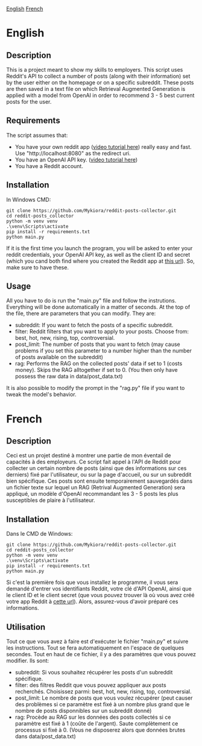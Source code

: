 [English](#english)
[French](#french)

# English

## Description
This is a project meant to show my skills to employers. This script uses Reddit's API to collect a number of posts (along with their information) set by the user either on the homepage or on a specific subreddit. These posts are then saved in a text file on which Retrieval Augmented Generation is applied with a model from OpenAI in order to recommend 3 - 5 best current posts for the user.

## Requirements
The script assumes that:
- You have your own reddit app ([video tutorial here](https://youtu.be/KmFKO1dp_vQ?si=yIzYlWqkx8KAmurQ)) really easy and fast. Use "http://localhost:8080" as the redirect uri.
- You have an OpenAI API key. ([video tutorial here](https://youtu.be/gBSh9JI28UQ?si=BAWFhPr3-s-0ZaH-))
- You have a Reddit account.

## Installation
In Windows CMD:

```console
git clone https://github.com/Mykiora/reddit-posts-collector.git
cd reddit-posts_collector
python -m venv venv
.\venv\Scripts\activate
pip install -r requirements.txt
python main.py
```

If it is the first time you launch the program, you will be asked to enter your reddit credentials, your OpenAI API key, as well as the client ID and secret (which you cand both find where you created the Reddit app at [this url](https://reddit.com/prefs/apps)). So, make sure to have these.

## Usage
All you have to do is run the "main.py" file and follow the instrutions. Everything will be done automatically in a matter of seconds. At the top of the file, there are parameters that you can modify. They are:

- subreddit: If you want to fetch the posts of a specific subreddit.
- filter: Reddit filters that you want to apply to your posts. Choose from: best, hot, new, rising, top, controversial.
- post_limit: The number of posts that you want to fetch (may cause problems if you set this parameter to a number higher than the number of posts available on the subreddit)
- rag: Performs the RAG on the collected posts' data if set to 1 (costs money). Skips the RAG alltogether if set to 0. (You then only have possess the raw data in data/post_data.txt)

 It is also possible to modify the prompt in the "rag.py" file if you want to tweak the model's behavior.

# French

## Description
Ceci est un projet destiné à montrer une partie de mon éventail de capacités à des employeurs. Ce script fait appel à l'API de Reddit pour collecter un certain nombre de posts (ainsi que des informations sur ces derniers) fixé par l'utilisateur, ou sur la page d'accueil, ou sur un subreddit bien spécifique. Ces posts sont ensuite temporairement sauvegardés dans un fichier texte sur lequel un RAG (Retrival Augmented Generation) sera appliqué, un modèle d'OpenAI recommandant les 3 - 5 posts les plus susceptibles de plaire à l'utilisateur.

## Installation
Dans le CMD de Windows:

```console
git clone https://github.com/Mykiora/reddit-posts-collector.git
cd reddit-posts_collector
python -m venv venv
.\venv\Scripts\activate
pip install -r requirements.txt
python main.py
```

Si c'est la première fois que vous installez le programme, il vous sera demandé d'entrer vos identifiants Reddit, votre clé d'API OpenAI, ainsi que le client ID et le client secret (que vous pouvez trouver là où vous avez créé votre app Reddit à [cette url](https://reddit.com/prefs/apps)). Alors, assurez-vous d'avoir préparé ces informations.

## Utilisation
Tout ce que vous avez à faire est d'exécuter le fichier "main.py" et suivre les instructions. Tout se fera automatiquement en l'espace de quelques secondes. Tout en haut de ce fichier, il y a des paramètres que vous pouvez modifier. Ils sont:

- subreddit: Si vous souhaitez récupérer les posts d'un subreddit spécifique.
- filter: des filtres Reddit que vous pouvez appliquer aux posts recherchés. Choisissez parmi: best, hot, new, rising, top, controversial.
- post_limit: Le nombre de posts que vous voulez récupérer (peut causer des problèmes si ce paramètre est fixé à un nombre plus grand que le nombre de posts disponnibles sur un subreddit donné)
- rag: Procède au RAG sur les données des posts collectés si ce paramètre est fixé à 1 (coûte de l'argent). Saute complètement ce processus si fixé à 0. (Vous ne disposerez alors que données brutes dans data/post_data.txt)